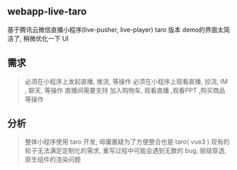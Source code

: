 ## webapp-live-taro
 基于腾讯云微信直播小程序(live-pusher, live-player) taro 版本
 demo的界面太简洁了, 稍微优化一下 UI

## 需求
> 必须在小程序上发起直播, 推流, 等操作
> 必须在小程序上观看直播, 拉流, IM , 聊天, 等操作
> 直播间需要支持 加入购物车, 观看直播 ,观看PPT ,购买商品 等操作

## 分析
> 整体小程序使用 taro 开发, 毋庸置疑为了方便整合也是 taro( vue3 )
> 现有的轮子无法满足定制化的需求, 重写过程中可能会遇到无数的 bug, 层级穿透, 原生组件的渲染问题

